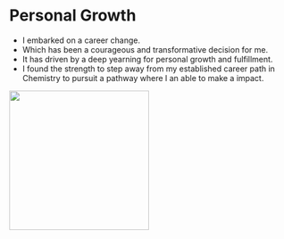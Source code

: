 # Personal Growth 
 - I embarked on a career change.
 - Which has been a courageous and transformative decision for me.
 - It has driven by a deep yearning for personal growth and fulfillment. 
 - I found the strength to step away from my established career path in Chemistry to pursuit a pathway where I an able to make a impact.
 <img src="https://images.squarespace-cdn.com/content/v1/5d30c8509bab6100015b1f22/5ce72dbb-134f-4313-8432-86be52f99cec/anna1.jpg" height=250px>
